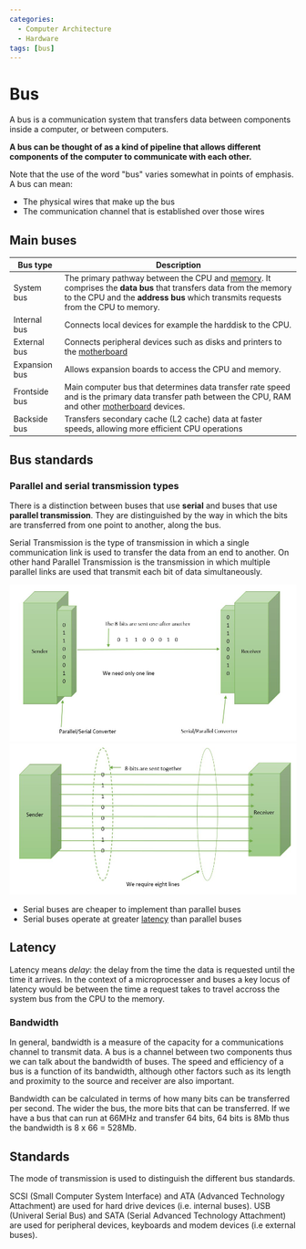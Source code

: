 ```yaml
---
categories:
  - Computer Architecture
  - Hardware
tags: [bus]
---
```


# Bus

A bus is a communication system that transfers data between components inside a
computer, or between computers.

**A bus can be thought of as a kind of pipeline that allows different components
of the computer to communicate with each other.**

Note that the use of the word "bus" varies somewhat in points of emphasis. A bus
can mean:

- The physical wires that make up the bus
- The communication channel that is established over those wires

## Main buses

| Bus type      | Description                                                                                                                                                                                                                                      |
| ------------- | ------------------------------------------------------------------------------------------------------------------------------------------------------------------------------------------------------------------------------------------------ |
| System bus    | The primary pathway between the CPU and [memory](/Computer_Architecture/Memory/Memory.md). It comprises the **data bus** that transfers data from the memory to the CPU and the **address bus** which transmits requests from the CPU to memory. |
| Internal bus  | Connects local devices for example the harddisk to the CPU.                                                                                                                                                                                      |
| External bus  | Connects peripheral devices such as disks and printers to the [motherboard](/Electronics_and_Hardware/Motherboard.md)                                                                                                                            |
| Expansion bus | Allows expansion boards to access the CPU and memory.                                                                                                                                                                                            |
| Frontside bus | Main computer bus that determines data transfer rate speed and is the primary data transfer path between the CPU, RAM and other [motherboard](/Electronics_and_Hardware/Motherboard.md) devices.                                                 |
| Backside bus  | Transfers secondary cache (L2 cache) data at faster speeds, allowing more efficient CPU operations                                                                                                                                               |

## Bus standards

### Parallel and serial transmission types

There is a distinction between buses that use **serial** and buses that use
**parallel transmission**. They are distinguished by the way in which the bits
are transferred from one point to another, along the bus.

Serial Transmission is the type of transmission in which a single communication
link is used to transfer the data from an end to another. On other hand Parallel
Transmission is the transmission in which multiple parallel links are used that
transmit each bit of data simultaneously.

<img src="../img/serial-transmission.jpg" width="800px"/>
<img src="../img/parallel-transmission.jpg" width="800px"/>

- Serial buses are cheaper to implement than parallel buses
- Serial buses operate at greater
  [latency](/Computer_Architecture/Bus.md#latency) than parallel buses

## Latency

Latency means _delay_: the delay from the time the data is requested until the
time it arrives. In the context of a microprocesser and buses a key locus of
latency would be between the time a request takes to travel accross the system
bus from the CPU to the memory.

### Bandwidth

In general, bandwidth is a measure of the capacity for a communications channel
to transmit data. A bus is a channel between two components thus we can talk
about the bandwidth of buses. The speed and efficiency of a bus is a function of
its bandwidth, although other factors such as its length and proximity to the
source and receiver are also important.

Bandwidth can be calculated in terms of how many bits can be transferred per
second. The wider the bus, the more bits that can be transferred. If we have a
bus that can run at 66MHz and transfer 64 bits, 64 bits is 8Mb thus the
bandwidth is 8 x 66 = 528Mb.

## Standards

The mode of transmission is used to distinguish the different bus standards.

SCSI (Small Computer System Interface) and ATA (Advanced Technology Attachment)
are used for hard drive devices (i.e. internal buses). USB (Univeral Serial Bus)
and SATA (Serial Advanced Technology Attachment) are used for peripheral
devices, keyboards and modem devices (i.e external buses).
